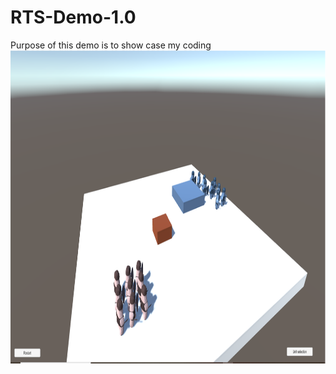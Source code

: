 # RTS-Demo-1.0
Purpose of this demo is to show case my coding
<img src="https://github.com/EternalAzure/RTS-Demo-1.0/blob/main/RTS%20kuva.png" width="961" height="502" />
